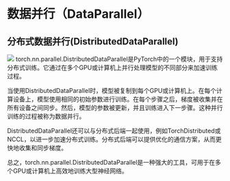 # 数据并行（DataParallel）
## 分布式数据并行(DistributedDataParallel)
[![](https://colab.research.google.com/assets/colab-badge.svg)](https://colab.research.google.com/github/itmorn/AI.handbook/blob/main/DL/torch/nn/DataParallel/DistributedDataParallel.ipynb)
torch.nn.parallel.DistributedDataParallel是PyTorch中的一个模块，用于支持分布式训练。它通过在多个GPU或计算机上并行处理模型的不同部分来加速训练过程。

当使用DistributedDataParallel时，模型被复制到每个GPU或计算机上。在每个计算设备上，模型使用相同的初始参数进行训练。在每个步骤之后，梯度被收集并在所有设备之间同步。然后，模型的参数被更新，并且训练进入下一步骤。这种并行训练的过程被称为数据并行。

DistributedDataParallel还可以与分布式后端一起使用，例如TorchDistributed或NCCL，以进一步加速分布式训练。分布式后端可以提供优化的通信方案，从而更快地收集和同步梯度。

总之，torch.nn.parallel.DistributedDataParallel是一种强大的工具，可用于在多个GPU或计算机上高效地训练大型神经网络。



